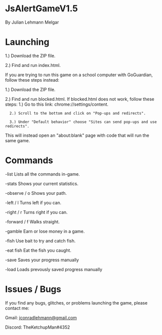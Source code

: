 # JsAlertGameV1.5
By Julian Lehmann Melgar
  
# Launching
  1.) Download the ZIP file.
  
  2.) Find and run index.html.

If you are trying to run this game on a school computer with GoGuardian, follow these steps instead:

  1.) Download the ZIP file.
  
  2.) Find and run blocked.html.
    If blocked.html does not work, follow these steps:
      1.) Go to this link: chrome://settings/content.
      
      2.) Scroll to the bottom and click on "Pop-ups and redirects".
      
      3.) Under "Default behavior" choose "Sites can send pop-ups and use redirects".

This will instead open an "about:blank" page with code that will run the same game.
  
# Commands
-list
  Lists all the commands in-game.

-stats
  Shows your current statistics.

-observe / o
  Shows your path.

-left / l
  Turns left if you can.
  
-right / r
  Turns right if you can.

-forward / f
  Walks straight.

-gamble
  Earn or lose money in a game.
  
-fish
  Use bait to try and catch fish.

-eat fish
  Eat the fish you caught.

-save
  Saves your progress manually
  
-load
  Loads prevously saved progress manually

# Issues / Bugs
If you find any bugs, glitches, or problems launching the game, please contact me:

Gmail: jconradlehmann@gmail.com

Discord: TheKetchupMan#4352
